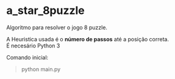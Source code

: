# a_star_8puzzle
Algoritmo para resolver o jogo 8 puzzle.

A Heuristica usada é o **número de passos** até a posição correta.  
É necesário Python 3

Comando inicial:
> python main.py
